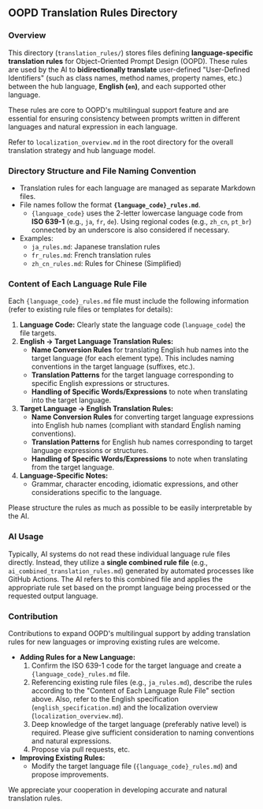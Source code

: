 ## OOPD Translation Rules Directory

### Overview

This directory (`translation_rules/`) stores files defining **language-specific translation rules** for Object-Oriented Prompt Design (OOPD). These rules are used by the AI to **bidirectionally translate** user-defined "User-Defined Identifiers" (such as class names, method names, property names, etc.) between the hub language, **English (`en`)**, and each supported other language.

These rules are core to OOPD's multilingual support feature and are essential for ensuring consistency between prompts written in different languages and natural expression in each language.

Refer to `localization_overview.md` in the root directory for the overall translation strategy and hub language model.

### Directory Structure and File Naming Convention

- Translation rules for each language are managed as separate Markdown files.
- File names follow the format **`{language_code}_rules.md`**.
  - `{language_code}` uses the 2-letter lowercase language code from **ISO 639-1** (e.g., `ja`, `fr`, `de`). Using regional codes (e.g., `zh_cn`, `pt_br`) connected by an underscore is also considered if necessary.
- Examples:
  - `ja_rules.md`: Japanese translation rules
  - `fr_rules.md`: French translation rules
  - `zh_cn_rules.md`: Rules for Chinese (Simplified)

### Content of Each Language Rule File

Each `{language_code}_rules.md` file must include the following information (refer to existing rule files or templates for details):

1. **Language Code:** Clearly state the language code (`language_code`) the file targets.
2. **English → Target Language Translation Rules:**
   - **Name Conversion Rules** for translating English hub names into the target language (for each element type). This includes naming conventions in the target language (suffixes, etc.).
   - **Translation Patterns** for the target language corresponding to specific English expressions or structures.
   - **Handling of Specific Words/Expressions** to note when translating into the target language.
3. **Target Language → English Translation Rules:**
   - **Name Conversion Rules** for converting target language expressions into English hub names (compliant with standard English naming conventions).
   - **Translation Patterns** for English hub names corresponding to target language expressions or structures.
   - **Handling of Specific Words/Expressions** to note when translating from the target language.
4. **Language-Specific Notes:**
   - Grammar, character encoding, idiomatic expressions, and other considerations specific to the language.

Please structure the rules as much as possible to be easily interpretable by the AI.

### AI Usage

Typically, AI systems do not read these individual language rule files directly. Instead, they utilize a **single combined rule file** (e.g., `ai_combined_translation_rules.md`) generated by automated processes like GitHub Actions. The AI refers to this combined file and applies the appropriate rule set based on the prompt language being processed or the requested output language.

### Contribution

Contributions to expand OOPD's multilingual support by adding translation rules for new languages or improving existing rules are welcome.

- **Adding Rules for a New Language:**
  1. Confirm the ISO 639-1 code for the target language and create a `{language_code}_rules.md` file.
  2. Referencing existing rule files (e.g., `ja_rules.md`), describe the rules according to the "Content of Each Language Rule File" section above. Also, refer to the English specification (`english_specification.md`) and the localization overview (`localization_overview.md`).
  3. Deep knowledge of the target language (preferably native level) is required. Please give sufficient consideration to naming conventions and natural expressions.
  4. Propose via pull requests, etc.
- **Improving Existing Rules:**
  - Modify the target language file (`{language_code}_rules.md`) and propose improvements.

We appreciate your cooperation in developing accurate and natural translation rules.

